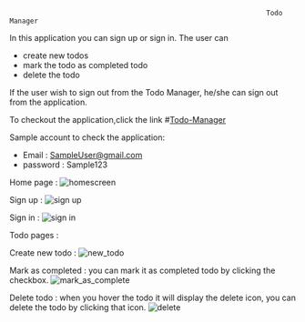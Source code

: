                                                                    Todo Manager

In this application you can sign up or sign in. The user can 
 * create new todos 
 * mark the todo as completed todo
 * delete the todo

If the user wish to sign out from the Todo Manager, he/she can sign out from the application.
 
To checkout the application,click the link #[Todo-Manager](https://aravind-todo-manager-saas-201.herokuapp.com/)

Sample account to check the application:
  * Email : SampleUser@gmail.com
  * password : Sample123

Home page : 
![homescreen](https://user-images.githubusercontent.com/77260892/122525733-29eb5780-d037-11eb-8c37-289fa7c47853.png)

Sign up :
![sign up](https://user-images.githubusercontent.com/77260892/122525901-556e4200-d037-11eb-9544-f8bfdb67f6bc.png)

Sign in :
![sign in](https://user-images.githubusercontent.com/77260892/122525899-54d5ab80-d037-11eb-9147-9f5770cf2995.png)

Todo pages :

Create new todo :
![new_todo](https://user-images.githubusercontent.com/77260892/122525897-54d5ab80-d037-11eb-81e3-3eb2cfa627ce.png)

Mark as completed : you can mark it as completed todo by clicking the checkbox.
![mark_as_complete](https://user-images.githubusercontent.com/77260892/122525893-543d1500-d037-11eb-9285-e62b2be3924a.png)

Delete todo : when you hover the todo it will display the delete icon, you can delete the todo by clicking that icon.
![delete](https://user-images.githubusercontent.com/77260892/122525885-52735180-d037-11eb-922d-03dc3240f02b.png)
